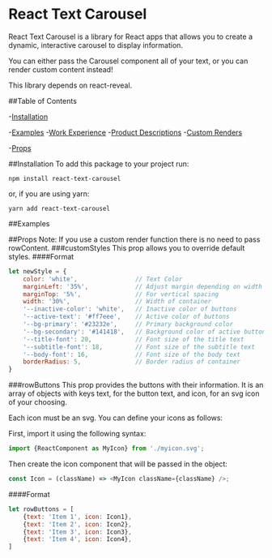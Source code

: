 # React Text Carousel

React Text Carousel is a library for React apps that allows you to
create a dynamic, interactive carousel to display information.

You can either pass the Carousel component all of your text, or you
can render custom content instead!

This library depends on react-reveal.

##Table of Contents

-[Installation](#installation)

-[Examples](#examples)
    -[Work Experience](#work-experience)
    -[Product Descriptions](#product-descriptions)
    -[Custom Renders](#custom)

-[Props](#props)

##Installation
To add this package to your project run:

`npm install react-text-carousel`

or, if you are using yarn:

`yarn add react-text-carousel`

##Examples

##Props
Note: If you use a custom render function there is no need to pass rowContent.
###customStyles
This prop allows you to override default styles.
####Format
```javascript
let newStyle = {
    color: 'white',                // Text Color
    marginLeft: '35%',             // Adjust margin depending on width
    marginTop: '5%',               // For vertical spacing
    width: '30%',                  // Width of container
    '--inactive-color': 'white',   // Inactive color of buttons
    '--active-text': '#ff7eee',    // Active color of buttons
    '--bg-primary': '#23232e',     // Primary background color
    '--bg-secondary': '#141418',   // Background color of active buttons and on hover
    '--title-font': 20,            // Font size of the title text
    '--subtitle-font': 18,         // Font size of the subtitle text
    '--body-font': 16,             // Font size of the body text
    borderRadius: 5,               // Border radius of container
}
```


###rowButtons
This prop provides the buttons with their information. It is an array of objects with keys
text, for the button text, and icon, for an svg icon of your choosing.

Each icon must be an svg. You can define your icons as follows:

First, import it using the following syntax:
```javascript
import {ReactComponent as MyIcon} from './myicon.svg';
```
Then create the icon component that will be passed in the object:
```javascript
const Icon = (className) => <MyIcon className={className} />;
```
####Format
```javascript
let rowButtons = [
    {text: 'Item 1', icon: Icon1},
    {text: 'Item 2', icon: Icon2},
    {text: 'Item 3', icon: Icon3},
    {text: 'Item 4', icon: Icon4},
]
```
